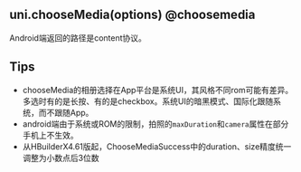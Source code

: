 ## uni.chooseMedia(options) @choosemedia

<!-- UTSAPIJSON.chooseMedia.description -->

<!-- UTSAPIJSON.chooseMedia.compatibility -->

<!-- UTSAPIJSON.chooseMedia.param -->

<!-- UTSAPIJSON.chooseMedia.returnValue -->

Android端返回的路径是content协议。

<!-- UTSAPIJSON.chooseMedia.tutorial -->

<!-- UTSAPIJSON.chooseMedia.example -->

<!-- UTSAPIJSON.general_type.name -->

<!-- UTSAPIJSON.general_type.param -->


## Tips
- chooseMedia的相册选择在App平台是系统UI，其风格不同rom可能有差异。多选时有的是长按、有的是checkbox。系统UI的暗黑模式、国际化跟随系统，而不跟随App。
- android端由于系统或ROM的限制，拍照的`maxDuration`和`camera`属性在部分手机上不生效。
- 从HBuilderX4.61版起，ChooseMediaSuccess中的duration、size精度统一调整为小数点后3位数
